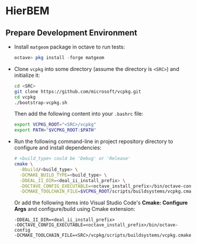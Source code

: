 # HierBEM

## Prepare Development Environment

* Install `matgeom` package in octave to run tests:
  ```octave
  octave> pkg install -forge matgeom
  ```
* Clone `vcpkg` into some directory (assume the directory is `<SRC>`) and initialize it:
  ```bash
  cd <SRC>
  git clone https://github.com/microsoft/vcpkg.git
  cd vcpkg
  ./bootstrap-vcpkg.sh
  ```
  Then add the following content into your `.bashrc` file:
  ```bash
  export VCPKG_ROOT="<SRC>/vcpkg"
  export PATH="$VCPKG_ROOT:$PATH"
  ```
* Run the following command-line in project repository directory to configure and install dependencies:
  ```bash
  # <build_type> could be 'Debug' or 'Release'
  cmake \
    -Bbuild/<build_type> \
    -DCMAKE_BUILD_TYPE=<build_type> \
    -DDEAL_II_DIR=<deal_ii_install_prefix> \
    -DOCTAVE_CONFIG_EXECUTABLE=<octave_install_prefix>/bin/octave-config \
    -DCMAKE_TOOLCHAIN_FILE=$VCPKG_ROOT/scripts/buildsystems/vcpkg.cmake
  ```
  Or add the following items into Visual Studio Code's 
  **Cmake: Configure Args** and configure/build using Cmake extension:
  ```
  -DDEAL_II_DIR=<deal_ii_install_prefix>
  -DOCTAVE_CONFIG_EXECUTABLE=<octave_install_prefix>/bin/octave-config
  -DCMAKE_TOOLCHAIN_FILE=<SRC>/vcpkg/scripts/buildsystems/vcpkg.cmake
  ```
